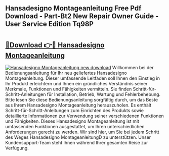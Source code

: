 ## Hansadesigno Montageanleitung Free Pdf Download - Part-Bt2 New Repair Owner Guide - User Service Edition Tq98P

# <h2><a href="http://df71qtu.blite.top/?on=Hansadesigno+Montageanleitung">🔗Download 👉🔴 Hansadesigno Montageanleitung</a></h2>

[![Hansadesigno Montageanleitung new download](https://i.imgur.com/lujVjoI.png)](http://df71qtu.blite.top/?on=Hansadesigno+Montageanleitung)
Willkommen bei der Bedienungsanleitung für Ihr neu geliefertes Hansadesigno Montageanleitung. Dieser umfassende Leitfaden soll Ihnen den Einstieg in Ihr Produkt erleichtern und Ihnen ein gründliches Verständnis seiner Merkmale, Funktionen und Fähigkeiten vermitteln. Sie finden Schritt-für-Schritt-Anleitungen für Installation, Betrieb, Wartung und Fehlerbehebung. Bitte lesen Sie diese Bedienungsanleitung sorgfältig durch, um das Beste aus Ihrem Hansadesigno Montageanleitung herauszuholen. Es enthält Schritt-für-Schritt-Anleitungen zum Einrichten des Produkts sowie detaillierte Informationen zur Verwendung seiner verschiedenen Funktionen und Fähigkeiten. Dieses Hansadesigno Montageanleitung ist mit umfassenden Funktionen ausgestattet, um Ihren unterschiedlichen Anforderungen gerecht zu werden. Wir sind hier, um Sie bei jedem Schritt des Weges Hansadesigno MontageanleitungD zu unterstützen. Unser Kundensupport-Team steht Ihnen während Ihrer gesamten Reise zur Verfügung.
